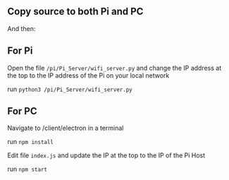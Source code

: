 ## Copy source to both Pi and PC

And then: 

## For Pi
Open the file `/pi/Pi_Server/wifi_server.py` and change the IP address at the top to the IP address of the Pi on your local network

run `python3 /pi/Pi_Server/wifi_server.py`

## For PC
Navigate to /client/electron in a terminal

run `npm install`

Edit file `index.js` and update the IP at the top to the IP of the Pi Host

run `npm start`


